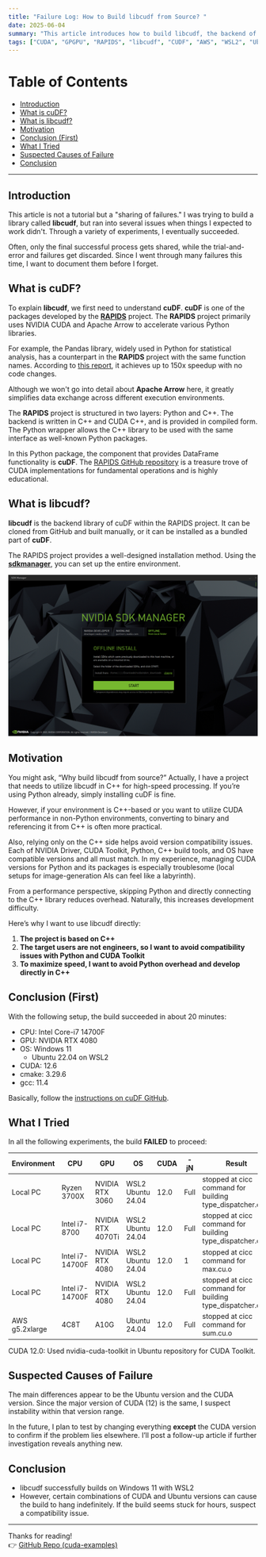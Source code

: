 ```yaml
---
title: "Failure Log: How to Build libcudf from Source? "
date: 2025-06-04
summary: "This article introduces how to build libcudf, the backend of the RAPIDS library cuDF, from source."
tags: ["CUDA", "GPGPU", "RAPIDS", "libcudf", "CUDF", "AWS", "WSL2", "Ubuntu"]
---
```


# Table of Contents

- [Introduction](#introduction)
- [What is cuDF?](#what-is-cudf)
- [What is libcudf?](#what-is-libcudf)
- [Motivation](#motivation)
- [Conclusion (First)](#conclusion-first)
- [What I Tried](#what-i-tried)
- [Suspected Causes of Failure](#suspected-causes-of-failure)
- [Conclusion](#conclusion)

---

## Introduction
This article is not a tutorial but a "sharing of failures."
I was trying to build a library called **libcudf**, but ran into several issues when things I expected to work didn't. Through a variety of experiments, I eventually succeeded.

Often, only the final successful process gets shared, while the trial-and-error and failures get discarded. Since I went through many failures this time, I want to document them before I forget.

## What is cuDF?
To explain **libcudf**, we first need to understand **cuDF**.
**cuDF** is one of the packages developed by the **[RAPIDS](https://rapids.ai/)** project.
The **RAPIDS** project primarily uses NVIDIA CUDA and Apache Arrow to accelerate various Python libraries.

For example, the Pandas library, widely used in Python for statistical analysis, has a counterpart in the **RAPIDS** project with the same function names. According to [this report](https://developer.nvidia.com/blog/rapids-cudf-accelerates-pandas-nearly-150x-with-zero-code-changes/), it achieves up to 150x speedup with no code changes.

Although we won't go into detail about **Apache Arrow** here, it greatly simplifies data exchange across different execution environments.

The **RAPIDS** project is structured in two layers: Python and C++.
The backend is written in C++ and CUDA C++, and is provided in compiled form.
The Python wrapper allows the C++ library to be used with the same interface as well-known Python packages.

In this Python package, the component that provides DataFrame functionality is **cuDF**.
The [RAPIDS GitHub repository](https://github.com/rapidsai) is a treasure trove of CUDA implementations for fundamental operations and is highly educational.

## What is libcudf?
**libcudf** is the backend library of cuDF within the RAPIDS project.
It can be cloned from GitHub and built manually, or it can be installed as a bundled part of **cuDF**.

The RAPIDS project provides a well-designed installation method. Using the **[sdkmanager](https://docs.rapids.ai/install/#sdkm:~:text=SDK%20Manager%20(Ubuntu%20Only))**, you can set up the entire environment.

![sdkmanager](sdk_manager.png)

## Motivation
You might ask, “Why build libcudf from source?”
Actually, I have a project that needs to utilize libcudf in C++ for high-speed processing.
If you’re using Python already, simply installing cuDF is fine.

However, if your environment is C++-based or you want to utilize CUDA performance in non-Python environments, converting to binary and referencing it from C++ is often more practical.

Also, relying only on the C++ side helps avoid version compatibility issues. Each of NVIDIA Driver, CUDA Toolkit, Python, C++ build tools, and OS have compatible versions and all must match.
In my experience, managing CUDA versions for Python and its packages is especially troublesome (local setups for image-generation AIs can feel like a labyrinth).

From a performance perspective, skipping Python and directly connecting to the C++ library reduces overhead.
Naturally, this increases development difficulty.

Here’s why I want to use libcudf directly:
1. **The project is based on C++**
2. **The target users are not engineers, so I want to avoid compatibility issues with Python and CUDA Toolkit**
3. **To maximize speed, I want to avoid Python overhead and develop directly in C++**

## Conclusion (First)
With the following setup, the build succeeded in about 20 minutes:
- CPU: Intel Core-i7 14700F
- GPU: NVIDIA RTX 4080
- OS: Windows 11
    - Ubuntu 22.04 on WSL2
- CUDA: 12.6
- cmake: 3.29.6
- gcc: 11.4

Basically, follow the [instructions on cuDF GitHub](https://github.com/rapidsai/cudf/blob/branch-25.08/CONTRIBUTING.md#general-requirements).

## What I Tried
In all the following experiments, the build **FAILED** to proceed:

| Environment | CPU | GPU | OS | CUDA | -jN | Result |
|---|---|---|---|---|---|---|
| Local PC | Ryzen 3700X | NVIDIA RTX 3060 | WSL2 Ubuntu 24.04 | 12.0 | Full | stopped at cicc command for building type_dispatcher.cu.o |
| Local PC | Intel i7-8700 | NVIDIA RTX 4070Ti | WSL2 Ubuntu 24.04 | 12.0 | Full | stopped at cicc command for building type_dispatcher.cu.o |
| Local PC | Intel i7-14700F | NVIDIA RTX 4080 | WSL2 Ubuntu 24.04 | 12.0 | 1 | stopped at cicc command for max.cu.o |
| Local PC | Intel i7-14700F | NVIDIA RTX 4080 | WSL2 Ubuntu 24.04 | 12.0 | Full | stopped at cicc command for building type_dispatcher.cu.o |
| AWS g5.2xlarge | 4C8T | A10G | Ubuntu 24.04 | 12.0 | Full | stopped at cicc command for sum.cu.o |

CUDA 12.0: Used nvidia-cuda-toolkit in Ubuntu repository for CUDA Toolkit. 

## Suspected Causes of Failure
The main differences appear to be the Ubuntu version and the CUDA version.
Since the major version of CUDA (12) is the same, I suspect instability within that version range.

In the future, I plan to test by changing everything **except** the CUDA version to confirm if the problem lies elsewhere.
I’ll post a follow-up article if further investigation reveals anything new.

## Conclusion
- libcudf successfully builds on Windows 11 with WSL2
- However, certain combinations of CUDA and Ubuntu versions can cause the build to hang indefinitely. If the build seems stuck for hours, suspect a compatibility issue.

---

Thanks for reading!  
👉 [GitHub Repo (cuda-examples)](https://github.com/yaikeda/cuda-examples/)
